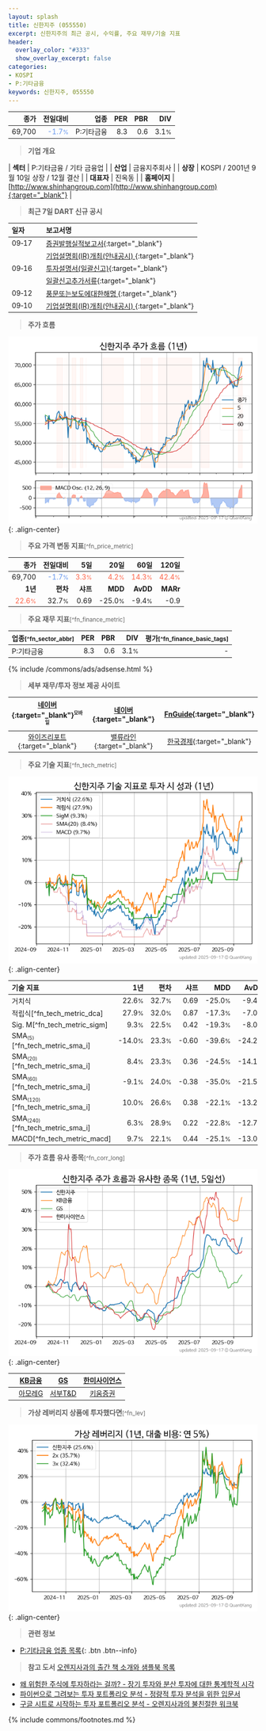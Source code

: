 ```yaml
---
layout: splash
title: 신한지주 (055550)
excerpt: 신한지주의 최근 공시, 수익률, 주요 재무/기술 지표
header:
  overlay_color: "#333"
  show_overlay_excerpt: false
categories:
- KOSPI
- P:기타금융
keywords: 신한지주, 055550
---
```


| **종가** | **전일대비** | **업종** | **PER** | **PBR** | **DIV** |
| -------: | -----------: | -------: | ------: | ------: | ------: |
| 69,700 | <span style="color: cornflowerblue">-1.7<small>%</small></span> | P:기타금융 | 8.3 | 0.6 | 3.1<small>%</small> |

<!-- more -->


> **기업 개요**<a id="company"></a>

| <span style="white-space:nowrap;">**섹터**</span> | P:기타금융 / 기타 금융업 |
| <span style="white-space:nowrap;">**산업**</span> | 금융지주회사 |
| <span style="white-space:nowrap;">**상장**</span> | KOSPI / 2001년 9월 10일 상장 / 12월 결산 |
| <span style="white-space:nowrap;">**대표자**</span> | 진옥동 |
| <span style="white-space:nowrap;">**홈페이지**</span> | [http://www.shinhangroup.com](http://www.shinhangroup.com){:target="_blank"} |


> **최근 7일 DART 신규 공시**<a id="dart"></a>

| **일자** |      | **보고서명** |
| :------- | :--- | :----------- |
| 09&#x2011;17 | | [증권발행실적보고서](https://dart.fss.or.kr/dsaf001/main.do?rcpNo=20250917000138){:target="_blank"} |
|  | | [기업설명회(IR)개최(안내공시)              ](https://dart.fss.or.kr/dsaf001/main.do?rcpNo=20250917800071){:target="_blank"} |
| 09&#x2011;16 | | [투자설명서(일괄신고)](https://dart.fss.or.kr/dsaf001/main.do?rcpNo=20250916000107){:target="_blank"} |
|  | | [일괄신고추가서류](https://dart.fss.or.kr/dsaf001/main.do?rcpNo=20250916000102){:target="_blank"} |
| 09&#x2011;12 | | [풍문또는보도에대한해명              ](https://dart.fss.or.kr/dsaf001/main.do?rcpNo=20250912800338){:target="_blank"} |
| 09&#x2011;10 | | [기업설명회(IR)개최(안내공시)              ](https://dart.fss.or.kr/dsaf001/main.do?rcpNo=20250910800492){:target="_blank"} |


> **주가 흐름**<a id="price"></a>

![055550](/stock/images/055550.png){: .align-center}


> **주요 가격 변동 지표**<small>[^fn_price_metric]</small>

| **종가** | **전일대비** | **5일** | **20일** | **60일** | **120일** |
| -------: | -----------: | ------: | -------: | -------: | --------: |
| 69,700 | <span style="color: cornflowerblue">-1.7<small>%</small></span> | <span style="color: tomato">3.3<small>%</small></span> | <span style="color: tomato">4.2<small>%</small></span> | <span style="color: tomato">14.3<small>%</small></span> | <span style="color: tomato">42.4<small>%</small></span> |
| **1년** | **편차** | **샤프** | **MDD** | **AvDD** | **MARr** |
| <span style="color: tomato">22.6<small>%</small></span> | 32.7<small>%</small> | 0.69 | -25.0<small>%</small> | -9.4<small>%</small> | -0.9 |


> **주요 재무 지표**<small>[^fn_finance_metric]</small>

| **업종**<small>[^fn_sector_abbr]</small> | **PER** | **PBR** | **DIV** | **평가**<small>[^fn_finance_basic_tags]</small> |
| :--------------------------------------- | ------: | ------: | ------: | ----------------------------------------------: |
| P:기타금융 | 8.3 | 0.6 | 3.1<small>%</small> | - |



{% include /commons/ads/adsense.html %}

> **세부 재무/투자 정보 제공 사이트**

| [네이버](https://m.stock.naver.com/domestic/stock/055550/finance/summary){:target="_blank"}<sup><small>모바일</small></sup> | [네이버](https://finance.naver.com/item/coinfo.naver?code=055550){:target="_blank"} | [FnGuide](https://comp.fnguide.com/SVO2/ASP/SVD_Invest.asp?gicode=A055550&MenuYn=Y){:target="_blank"} |
| :---: | :---: | :---: |
| [와이즈리포트](https://comp.wisereport.co.kr/company/c1040001.aspx?cmp_cd=055550){:target="_blank"} | [밸류라인](https://www.valueline.co.kr/finance/summary/055550){:target="_blank"} | [한국경제](https://markets.hankyung.com/stock/055550/financial-summary){:target="_blank"} |


> **주요 기술 지표**<small>[^fn_tech_metric]</small>


![055550](/stock/images/055550_tech.png){: .align-center}

| **기술 지표** | **1년** | **편차** | **샤프** | **MDD** | **AvDD** |
| :------------ | ------: | -----------: | -------: | ------: | -------: |
| 거치식 | 22.6<small>%</small> | 32.7<small>%</small> | 0.69 | -25.0<small>%</small> | -9.4<small>%</small> |
| 적립식[^fn_tech_metric_dca] | 27.9<small>%</small> | 32.0<small>%</small> | 0.87 | -17.3<small>%</small> | -7.0<small>%</small> |
| Sig. M[^fn_tech_metric_sigm] | 9.3<small>%</small> | 22.5<small>%</small> | 0.42 | -19.3<small>%</small> | -8.0<small>%</small> |
| SMA<small><sub>(5)</sub></small>[^fn_tech_metric_sma_i] | -14.0<small>%</small> | 23.3<small>%</small> | -0.60 | -39.6<small>%</small> | -24.2<small>%</small> |
| SMA<small><sub>(20)</sub></small>[^fn_tech_metric_sma_i] | 8.4<small>%</small> | 23.3<small>%</small> | 0.36 | -24.5<small>%</small> | -14.1<small>%</small> |
| SMA<small><sub>(60)</sub></small>[^fn_tech_metric_sma_i] | -9.1<small>%</small> | 24.0<small>%</small> | -0.38 | -35.0<small>%</small> | -21.5<small>%</small> |
| SMA<small><sub>(120)</sub></small>[^fn_tech_metric_sma_i] | 10.0<small>%</small> | 26.6<small>%</small> | 0.38 | -22.1<small>%</small> | -13.2<small>%</small> |
| SMA<small><sub>(240)</sub></small>[^fn_tech_metric_sma_i] | 6.3<small>%</small> | 28.9<small>%</small> | 0.22 | -22.8<small>%</small> | -12.7<small>%</small> |
| MACD[^fn_tech_metric_macd] | 9.7<small>%</small> | 22.1<small>%</small> | 0.44 | -25.1<small>%</small> | -13.0<small>%</small> |


> **주가 흐름 유사 종목**<a id="corr"></a><small>[^fn_corr_long]</small>

![055550](/stock/images/055550_corr.png){: .align-center}

|       | [KB금융](/105560/) | [GS](/078930/) | [한미사이언스](/008930/) |
| :---: | :------------------------------------: | :------------------------------------: | :------------------------------------: |
|       | [아모레G](/002790/) | [서부T&D](/006730/) | [키움증권](/039490/) |


> **가상 레버리지 상품에 투자했다면**<a id="2x"></a><small>[^fn_lev]</small>

![055550](/stock/images/055550_2x.png){: .align-center}


> **관련 정보**

- [P:기타금융 업종 목록](/stats/sector/kospi_업종_기타금융_종목/){: .btn .btn--info}

> **참고 도서** [오렌지사과의 출간 책 소개와 샘플북 목록](https://kongdori.tistory.com/691)

- [왜 위험한 주식에 투자하라는 걸까? - 장기 투자와 분산 투자에 대한 통계학적 시각](https://kongdori.tistory.com/421)
- [파이썬으로 그려보는 투자 포트폴리오 분석  - 정량적 투자 분석을 위한 입문서](https://kongdori.tistory.com/643)
- [구글 시트로 시작하는 투자 포트폴리오 분석 - 오렌지사과의 불친절한 워크북](https://kongdori.tistory.com/449)


{% include commons/footnotes.md %}